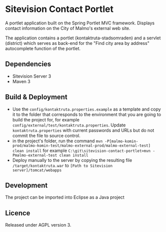 Sitevision Contact Portlet
==========================

A portlet application built on the Spring Portlet MVC framework. Displays contact information on the City of Malmo's external web site.

The application contains a portlet (kontaktruta-stadsomraden) and a servlet (district) which serves as back-end for the "Find city area by address" autocomplete function of the portlet.      

## Dependencies
* Sitevision Server 3
* Maven 3

## Build & Deployment
* Use the `config/kontaktruta.properties.example` as a template and copy it to the folder that corresponds to the environment that you are going to build the project for, for example `config/external/test/kontaktruta.properties`. Update `kontaktruta.properties` with current passwords and URLs but do not commit the file to source control.
* in the project's folder, run the command `mvn -P[malmo-komin-prod/malmo-komin-test/malmo-external-prod/malmo-external-test] clean install` for example `C:\git\sitevision-contact-portlet>mvn -Pmalmo-external-test clean install`
* Deploy manually to the server by copying the resulting file `/target/kontaktruta.war` to `[Path to Sitevision server]/tomcat/webapps`
 
 
## Development
The project can be imported into Eclipse as a Java project

## Licence
Released under AGPL version 3.
 
